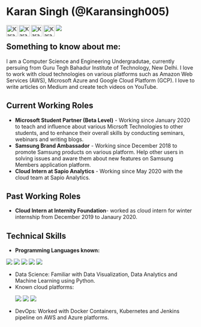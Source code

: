 <p>
  <a> <h1> Karan Singh (@Karansingh005) </h1></a>
<a href="https://twitter.com/karansingh_005">
  <img align="left" alt="Karan Singh's Twitter" width="30px" src="https://cdn.jsdelivr.net/npm/simple-icons@v3/icons/twitter.svg" />
</a>
<a href="https://www.linkedin.com/in/karan-singh-344360153/">
  <img align="left" alt="Karan Singh's LinkdeIN" width="30px" src="https://cdn.jsdelivr.net/npm/simple-icons@v3/icons/linkedin.svg" />
</a>
<a href="https://medium.com/@karansinghreen">
  <img align="left" alt="Karan Singh's Medium" width="30px" src="https://cdn.jsdelivr.net/npm/simple-icons@3.0.1/icons/medium.svg" />
</a>
<a href="https://www.youtube.com/channel/UCAB548YaXcsKKGtb1kL9W6A/featured?view_as=subscriber">
  <img align="left" alt="Karan Singh's YouTue" width="30px" src="https://cdn.jsdelivr.net/npm/simple-icons@3.0.1/icons/youtube.svg" />
</a>
</p>

![](https://github-readme-stats.vercel.app/api?username=Karansingh005&show_icons=true&theme=radical)

## Something to know about me: 
I am a Computer Science and Engineering Undergradutae, currently persuing from Guru Tegh Bahadur Institute of Technology, New Delhi. I love to work with cloud technologies on various platforms such as Amazon Web Services (AWS), Microsoft Azure and Google Cloud Platform (GCP). I love to write articles on Medium and create tech videos on YouTube. 

## Current Working Roles
* **Microsoft Student Partner (Beta Level)** - Working since January 2020 to teach and influence about various Micrsoft Technologies to other students, and to enhance their overall skills by conducting seminars, webinars and writing blogs. 
* **Samsung Brand Ambassador** - Working since December 2018 to promote Samsung products on various platform. Help other users in solving issues and aware them about new features on Samsung Members application platform. 
* **Cloud Intern at Sapio Analytics** - Working since May 2020 with the cloud team at Sapio Analytics.

## Past Working Roles
* **Cloud Intern at Internity Foundation**- worked as cloud intern for winter internship from December 2019 to Janaury 2020.

## Technical Skills
* **Programming Languages known:**
<p>
   <a><img src="https://img.icons8.com/ios-filled/48/000000/c-plus-plus-logo.png"/></a>
   <a><img src="https://img.icons8.com/color/48/000000/c-programming.png"/></a>
   <a><img src="https://img.icons8.com/color/48/000000/python.png"/></a>
   <a><img src="https://img.icons8.com/color/48/000000/java-coffee-cup-logo.png"/></a>
   <a><img src="https://img.icons8.com/color/48/000000/javascript.png"/></a>
   
</p>

<ul>
   <li>Data Science: Familiar with Data Visualization, Data Analytics and Machine Learning using Python.</li>
   <li>Known cloud platforms: </li>
   <p>
      <a><img src="https://img.icons8.com/color/48/000000/amazon-web-services.png"/></a>
      <a><img src="https://img.icons8.com/color/48/000000/azure-1.png"/></a>
      <a><img src="https://img.icons8.com/color/48/000000/google-cloud-platform.png"/></a>
   <li>DevOps: Worked with Docker Containers, Kubernetes and Jenkins pipeline on AWS and Azure platforms.</li>
</ul>


